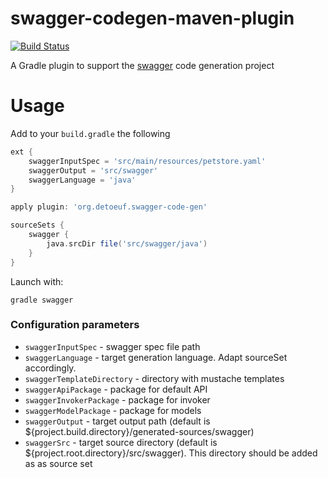swagger-codegen-maven-plugin
============================

[![Build Status](https://travis-ci.org/thebignet/swagger-codegen-gradle-plugin.svg?branch=master)](https://travis-ci.org/thebignet/swagger-codegen-gradle-plugin)

A Gradle plugin to support the [swagger](http://swagger.io) code generation project

Usage
============================

Add to your `build.gradle` the following
```groovy
ext {
    swaggerInputSpec = 'src/main/resources/petstore.yaml'
    swaggerOutput = 'src/swagger'
    swaggerLanguage = 'java'
}

apply plugin: 'org.detoeuf.swagger-code-gen'

sourceSets {
    swagger {
        java.srcDir file('src/swagger/java')
    }
}
```

Launch with:

```
gradle swagger
```

### Configuration parameters

- `swaggerInputSpec` - swagger spec file path
- `swaggerLanguage` - target generation language. Adapt sourceSet accordingly.
- `swaggerTemplateDirectory` - directory with mustache templates
- `swaggerApiPackage` - package for default API
- `swaggerInvokerPackage` - package for invoker
- `swaggerModelPackage` - package for models
- `swaggerOutput` - target output path (default is ${project.build.directory}/generated-sources/swagger)
- `swaggerSrc` - target source directory (default is ${project.root.directory}/src/swagger).  This directory should be added as as source set
